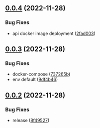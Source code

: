 ## [0.0.4](https://github.com/MaurerKrisztian/dont-break-the-chain/compare/v0.0.3...v0.0.4) (2022-11-28)


### Bug Fixes

* api docker image deployment ([2fad003](https://github.com/MaurerKrisztian/dont-break-the-chain/commit/2fad00316f75f5aded396dfe3afafa6e0490d5de))



## [0.0.3](https://github.com/MaurerKrisztian/dont-break-the-chain/compare/v0.0.2...v0.0.3) (2022-11-28)


### Bug Fixes

* docker-compose ([737265b](https://github.com/MaurerKrisztian/dont-break-the-chain/commit/737265b82c1fc2168cc274e30800a99c82e361ef))
* env default ([9df4b46](https://github.com/MaurerKrisztian/dont-break-the-chain/commit/9df4b46fdde6b69bb0831c2a4bd430a792bf03c4))



## [0.0.2](https://github.com/MaurerKrisztian/dont-break-the-chain/compare/8f495279a9b46b3d8e028b59404cf6c1db957985...v0.0.2) (2022-11-28)


### Bug Fixes

* release ([8f49527](https://github.com/MaurerKrisztian/dont-break-the-chain/commit/8f495279a9b46b3d8e028b59404cf6c1db957985))



